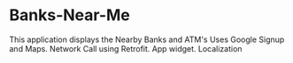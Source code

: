# Banks-Near-Me
This application displays the Nearby Banks and ATM's
Uses Google Signup and Maps.
Network Call using Retrofit.
App widget.
Localization


